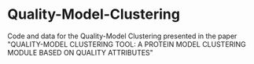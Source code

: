 # Quality-Model-Clustering
Code and data for the Quality-Model Clustering presented in the paper "QUALITY-MODEL CLUSTERING TOOL: A PROTEIN MODEL CLUSTERING MODULE BASED ON QUALITY ATTRIBUTES"

